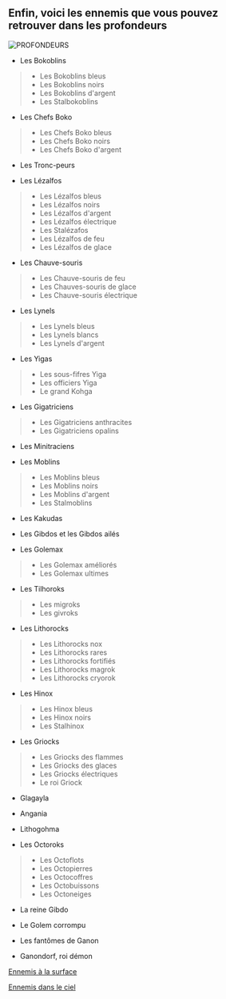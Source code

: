 ## Enfin, voici les ennemis que vous pouvez retrouver dans les profondeurs

![PROFONDEURS](https://github.com/emmamichel19/RecueilEnnemisTOTK/assets/144808143/03ce9b5a-d5f5-4346-b819-66e14cf7ef9b)

* Les Bokoblins
>* Les Bokoblins bleus
>* Les Bokoblins noirs
>* Les Bokoblins d'argent
>* Les Stalbokoblins


* Les Chefs Boko
>* Les Chefs Boko bleus
>* Les Chefs Boko noirs
>* Les Chefs Boko d'argent


* Les Tronc-peurs


* Les Lézalfos
>* Les Lézalfos bleus
>* Les Lézalfos noirs
>* Les Lézalfos d'argent
>* Les Lézalfos électrique
>* Les Stalézafos
>* Les Lézalfos de feu
>* Les Lézalfos de glace


* Les Chauve-souris
>* Les Chauve-souris de feu
>* Les Chauves-souris de glace
>* Les Chauve-souris électrique


* Les Lynels
>* Les Lynels bleus
>* Les Lynels blancs
>* Les Lynels d'argent


* Les Yigas
>* Les sous-fifres Yiga
>* Les officiers Yiga
>* Le grand Kohga


* Les Gigatriciens
>* Les Gigatriciens anthracites
>* Les Gigatriciens opalins


* Les Minitraciens


* Les Moblins
>* Les Moblins bleus
>* Les Moblins noirs
>* Les Moblins d'argent
>* Les Stalmoblins


* Les Kakudas


* Les Gibdos et les Gibdos ailés


* Les Golemax
>* Les Golemax améliorés
>* Les Golemax ultimes


* Les Tilhoroks
>* Les migroks
>* Les givroks


* Les Lithorocks
>* Les Lithorocks nox
>* Les Lithorocks rares
>* Les Lithorocks fortifiés
>* Les Lithorocks magrok
>* Les Lithorocks cryorok


* Les Hinox
>* Les Hinox bleus
>* Les Hinox noirs
>* Les Stalhinox


* Les Griocks
>* Les Griocks des flammes
>* Les Griocks des glaces
>* Les Griocks électriques
>* Le roi Griock


* Glagayla


* Angania


* Lithogohma


* Les Octoroks
>* Les Octoflots
>* Les Octopierres
>* Les Octocoffres
>* Les Octobuissons
>* Les Octoneiges


* La reine Gibdo


* Le Golem corrompu


* Les fantômes de Ganon

* Ganondorf, roi démon

[Ennemis à la surface](index.md)

[Ennemis dans le ciel](Ciel.md)
